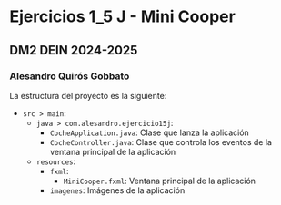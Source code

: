 # Ejercicios 1_5 J - Mini Cooper
## DM2 DEIN 2024-2025
### Alesandro Quirós Gobbato

La estructura del proyecto es la siguiente:
- `src > main`:
    - `java > com.alesandro.ejercicio15j`:
      - `CocheApplication.java`: Clase que lanza la aplicación
      - `CocheController.java`: Clase que controla los eventos de la ventana principal de la aplicación
    - `resources`:
        - `fxml`:
            - `MiniCooper.fxml`: Ventana principal de la aplicación
        - `imagenes`: Imágenes de la aplicación